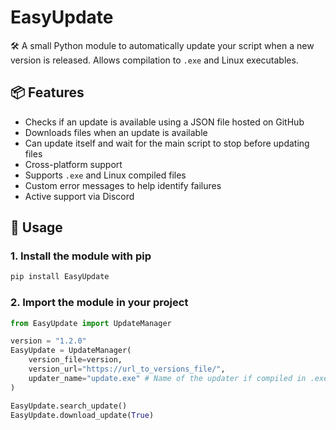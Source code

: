 # EasyUpdate

🛠️ A small Python module to automatically update your script when a new version is released. Allows compilation to `.exe` and Linux executables.

## 📦 Features

- Checks if an update is available using a JSON file hosted on GitHub
- Downloads files when an update is available
- Can update itself and wait for the main script to stop before updating files
- Cross-platform support
- Supports `.exe` and Linux compiled files
- Custom error messages to help identify failures
- Active support via Discord

## 🚀 Usage

### 1. Install the module with pip

```bash
pip install EasyUpdate
```
### 2. Import the module in your project

```py
from EasyUpdate import UpdateManager

version = "1.2.0"
EasyUpdate = UpdateManager(
    version_file=version,
    version_url="https://url_to_versions_file/",
    updater_name="update.exe" # Name of the updater if compiled in .exe
)

EasyUpdate.search_update()
EasyUpdate.download_update(True)
```